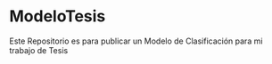 # ModeloTesis
Este Repositorio es para publicar un Modelo de Clasificación para mi trabajo de Tesis
